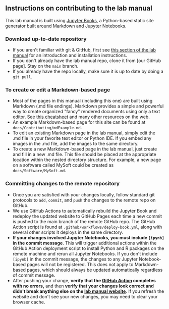 ## Instructions on contributing to the lab manual

This lab manual is built using [Jupyter Books](https://jupyterbook.org/en/stable/intro.html), a Python-based static site
generator built around Markdown and Jupyter Notebooks.

### Download up-to-date repository
- If you aren't familiar with git & GitHub, first see [this section of the lab manual](https://pennstateoffice365-my.sharepoint.com/:p:/r/personal/azh5924_psu_edu/Documents/Hadjimichael%20Group%20Materials/Training/Git%20and%20Github/Updated%20Foundations%20of%20git%20and%20GitHub.pptx?d=w35e01b106873456fa3b11b5b409fc002&csf=1&web=1&e=vvJYhx) for an introduction and installation instructions.
- If you don't already have the lab manual repo, clone it from [our GitHub page]. Stay on the ``main`` branch.
- If you already have the repo locally, make sure it is up to date by doing a ``git pull``.

### To create or edit a Markdown-based page
- Most of the pages in this manual (including this one) are built using Markdown (.md file endings). Markdown provides a simple and powerful way to create organized "fancy" rendered documents using only a text editor. See [this cheatsheet](https://github.com/adam-p/markdown-here/wiki/Markdown-Cheatsheet) and many other resources on the web.
- An example Markdown-based page for this site can be found at ``docs/Contributing/mdExample.md``.
- To edit an existing Markdown page in the lab manual, simply edit the .md file in your favorite text editor or Python IDE. If you embed any images in the .md file, add the images to the same directory.
- To create a new Markdown-based page in the lab manual, just create and fill in a new .md file. This file should be placed at the appropriate location within the nested directory structure. For example, a new page on a software called MySoft could be created as ``docs/Software/MySoft.md``.


### Committing changes to the remote repository
- Once you are satisfied with your changes locally, follow standard git protocols to ``add``, ``commit``, and ``push`` the changes to the remote repo on GitHub. 
- We use GitHub Actions to automatically rebuild the Jupyter Book and redeploy the updated website to GitHub Pages each time a new commit is pushed to the main branch of the remote GitHub repo. The GitHub Action script is found at ``.github/workflows/deploy-book.yml``, along with several other scripts it deploys in the same directory.
- **If your changes involved Jupyter Notebooks, you must include ``[ipynb]`` in the commit message**. This will trigger additional actions within the GitHub Action deployment script to install Python and R packages on the remote machine and rerun all Jupyter Notebooks. If you don't include ``[ipynb]`` in the commit message, the changes to any Jupyter Notebook-based pages will not be registered. This does not apply to Markdown-based pages, which should always be updated automatically regardless of commit message.
- After pushing your change, **verify that the [GitHub Action](https://github.com/HadjimichaelResearchGroup/HadjimichaelResearchGroup.github.io/actions) completes with no errors,** and then **verify that your changes look correct and didn't break anything else on the [lab manual website](https://HadjimichaelResearchGroup.github.io/intro.html)**. If you refresh the website and don't see your new changes, you may need to clear your browser cache.
